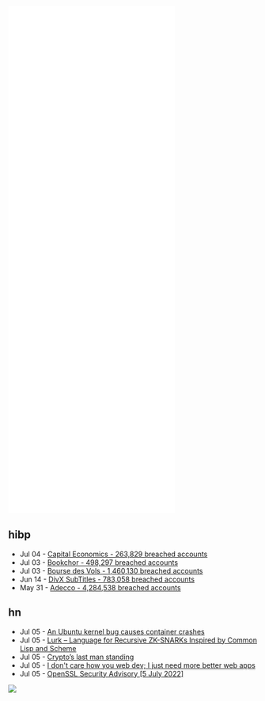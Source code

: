 ![Metrics](https://raw.githubusercontent.com/phixion/phixion/master/metrics.svg)

## hibp

<!--
for https://github.com/phixion/phixion/blob/main/.github/workflows/feeds.yml
-->
<!--START_SECTION:haveibeenpwnd-->
- Jul 04 - [Capital Economics - 263,829 breached accounts](https://haveibeenpwned.com/PwnedWebsites#CapialEconomics)
- Jul 03 - [Bookchor - 498,297 breached accounts](https://haveibeenpwned.com/PwnedWebsites#Bookchor)
- Jul 03 - [Bourse des Vols - 1,460,130 breached accounts](https://haveibeenpwned.com/PwnedWebsites#BourseDesVols)
- Jun 14 - [DivX SubTitles - 783,058 breached accounts](https://haveibeenpwned.com/PwnedWebsites#DivXSubTitles)
- May 31 - [Adecco - 4,284,538 breached accounts](https://haveibeenpwned.com/PwnedWebsites#Adecco)
<!--END_SECTION:haveibeenpwnd-->

## hn

<!--
for https://github.com/phixion/phixion/blob/main/.github/workflows/feeds.yml
-->
<!--START_SECTION:hn-->
- Jul 05 - [An Ubuntu kernel bug causes container crashes](https://lwn.net/SubscriberLink/899420/1f0179b2d946d7b7/)
- Jul 05 - [Lurk – Language for Recursive ZK-SNARKs Inspired by Common Lisp and Scheme](https://github.com/lurk-lang)
- Jul 05 - [Crypto’s last man standing](https://www.economist.com/finance-and-economics/2022/07/05/cryptos-last-man-standing)
- Jul 05 - [I don't care how you web dev; I just need more better web apps](https://www.baldurbjarnason.com/2022/more-better-web-apps/)
- Jul 05 - [OpenSSL Security Advisory [5 July 2022]](https://www.openssl.org/news/secadv/20220705.txt)
<!--END_SECTION:hn-->

<!--
for https://yhype.me
-->
![](https://hit.yhype.me/github/profile?user_id=13013670)
